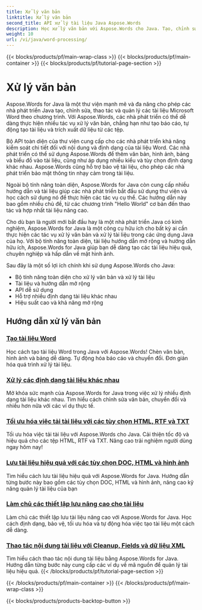 ```yaml
---
title: Xử lý văn bản
linktitle: Xử lý văn bản
second_title: API xử lý tài liệu Java Aspose.Words
description: Học xử lý văn bản với Aspose.Words cho Java. Tạo, chỉnh sửa và thao tác tài liệu theo chương trình. Nâng cao kỹ năng xử lý tài liệu của bạn ngay hôm nay.
weight: 10
url: /vi/java/word-processing/
---
```


{{< blocks/products/pf/main-wrap-class >}}
{{< blocks/products/pf/main-container >}}
{{< blocks/products/pf/tutorial-page-section >}}

# Xử lý văn bản


Aspose.Words for Java là một thư viện mạnh mẽ và đa năng cho phép các nhà phát triển Java tạo, chỉnh sửa, thao tác và quản lý các tài liệu Microsoft Word theo chương trình. Với Aspose.Words, các nhà phát triển có thể dễ dàng thực hiện nhiều tác vụ xử lý văn bản, chẳng hạn như tạo báo cáo, tự động tạo tài liệu và trích xuất dữ liệu từ các tệp.

Bộ API toàn diện của thư viện cung cấp cho các nhà phát triển khả năng kiểm soát chi tiết đối với nội dung và định dạng của tài liệu Word. Các nhà phát triển có thể sử dụng Aspose.Words để thêm văn bản, hình ảnh, bảng và biểu đồ vào tài liệu, cũng như áp dụng nhiều kiểu và tùy chọn định dạng khác nhau. Aspose.Words cũng hỗ trợ bảo vệ tài liệu, cho phép các nhà phát triển bảo mật thông tin nhạy cảm trong tài liệu.

Ngoài bộ tính năng toàn diện, Aspose.Words for Java còn cung cấp nhiều hướng dẫn và tài liệu giúp các nhà phát triển bắt đầu sử dụng thư viện và học cách sử dụng nó để thực hiện các tác vụ cụ thể. Các hướng dẫn này bao gồm nhiều chủ đề, từ các chương trình "Hello World" cơ bản đến thao tác và hợp nhất tài liệu nâng cao.

Cho dù bạn là người mới bắt đầu hay là một nhà phát triển Java có kinh nghiệm, Aspose.Words for Java là một công cụ hữu ích cho bất kỳ ai cần thực hiện các tác vụ xử lý văn bản và xử lý tài liệu trong các ứng dụng Java của họ. Với bộ tính năng toàn diện, tài liệu hướng dẫn mở rộng và hướng dẫn hữu ích, Aspose.Words for Java giúp bạn dễ dàng tạo các tài liệu hiệu quả, chuyên nghiệp và hấp dẫn về mặt hình ảnh.

Sau đây là một số lợi ích chính khi sử dụng Aspose.Words cho Java:

* Bộ tính năng toàn diện cho xử lý văn bản và xử lý tài liệu
* Tài liệu và hướng dẫn mở rộng
* API dễ sử dụng
* Hỗ trợ nhiều định dạng tài liệu khác nhau
* Hiệu suất cao và khả năng mở rộng

## Hướng dẫn xử lý văn bản

### [Tạo tài liệu Word](./generate-word-document/)

Học cách tạo tài liệu Word trong Java với Aspose.Words! Chèn văn bản, hình ảnh và bảng dễ dàng. Tự động hóa báo cáo và chuyển đổi. Đơn giản hóa quá trình xử lý tài liệu.
### [Xử lý các định dạng tài liệu khác nhau](./handling-different-document-formats/)
Mở khóa sức mạnh của Aspose.Words for Java trong việc xử lý nhiều định dạng tài liệu khác nhau. Tìm hiểu cách chỉnh sửa văn bản, chuyển đổi và nhiều hơn nữa với các ví dụ thực tế.
### [Tối ưu hóa việc tải tài liệu với các tùy chọn HTML, RTF và TXT](./optimizing-document-loading-options/)
Tối ưu hóa việc tải tài liệu với Aspose.Words cho Java. Cải thiện tốc độ và hiệu quả cho các tệp HTML, RTF và TXT. Nâng cao trải nghiệm người dùng ngay hôm nay!
### [Lưu tài liệu hiệu quả với các tùy chọn DOC, HTML và hình ảnh](./efficient-document-saving-options/)
Tìm hiểu cách lưu tài liệu hiệu quả với Aspose.Words for Java. Hướng dẫn từng bước này bao gồm các tùy chọn DOC, HTML và hình ảnh, nâng cao kỹ năng quản lý tài liệu của bạn
### [Làm chủ các thiết lập lưu nâng cao cho tài liệu](./mastering-advanced-save-settings/)
Làm chủ các thiết lập lưu tài liệu nâng cao với Aspose.Words for Java. Học cách định dạng, bảo vệ, tối ưu hóa và tự động hóa việc tạo tài liệu một cách dễ dàng.
### [Thao tác nội dung tài liệu với Cleanup, Fields và dữ liệu XML](./manipulating-document-content/)
Tìm hiểu cách thao tác nội dung tài liệu bằng Aspose.Words for Java. Hướng dẫn từng bước này cung cấp các ví dụ về mã nguồn để quản lý tài liệu hiệu quả.
{{< /blocks/products/pf/tutorial-page-section >}}

{{< /blocks/products/pf/main-container >}}
{{< /blocks/products/pf/main-wrap-class >}}

{{< blocks/products/products-backtop-button >}}
